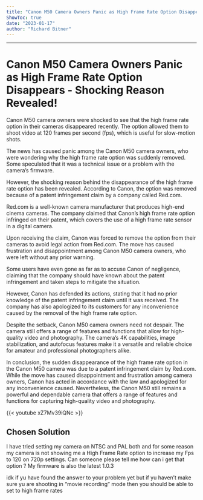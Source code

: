 ```yaml
---
title: "Canon M50 Camera Owners Panic as High Frame Rate Option Disappears - Shocking Reason Revealed!"
ShowToc: true 
date: "2023-01-17"
author: "Richard Bitner"
---
```

*****
# Canon M50 Camera Owners Panic as High Frame Rate Option Disappears - Shocking Reason Revealed!

Canon M50 camera owners were shocked to see that the high frame rate option in their cameras disappeared recently. The option allowed them to shoot video at 120 frames per second (fps), which is useful for slow-motion shots.

The news has caused panic among the Canon M50 camera owners, who were wondering why the high frame rate option was suddenly removed. Some speculated that it was a technical issue or a problem with the camera’s firmware.

However, the shocking reason behind the disappearance of the high frame rate option has been revealed. According to Canon, the option was removed because of a patent infringement claim by a company called Red.com.

Red.com is a well-known camera manufacturer that produces high-end cinema cameras. The company claimed that Canon’s high frame rate option infringed on their patent, which covers the use of a high frame rate sensor in a digital camera.

Upon receiving the claim, Canon was forced to remove the option from their cameras to avoid legal action from Red.com. The move has caused frustration and disappointment among Canon M50 camera owners, who were left without any prior warning.

Some users have even gone as far as to accuse Canon of negligence, claiming that the company should have known about the patent infringement and taken steps to mitigate the situation.

However, Canon has defended its actions, stating that it had no prior knowledge of the patent infringement claim until it was received. The company has also apologized to its customers for any inconvenience caused by the removal of the high frame rate option.

Despite the setback, Canon M50 camera owners need not despair. The camera still offers a range of features and functions that allow for high-quality video and photography. The camera’s 4K capabilities, image stabilization, and autofocus features make it a versatile and reliable choice for amateur and professional photographers alike.

In conclusion, the sudden disappearance of the high frame rate option in the Canon M50 camera was due to a patent infringement claim by Red.com. While the move has caused disappointment and frustration among camera owners, Canon has acted in accordance with the law and apologized for any inconvenience caused. Nevertheless, the Canon M50 still remains a powerful and dependable camera that offers a range of features and functions for capturing high-quality video and photography.

{{< youtube xZ7Mv39iQNc >}} 



## Chosen Solution
 I have tried setting my camera on NTSC and PAL both and for some reason my camera is not showing me a High Frame Rate option to increase my Fps to 120 on 720p settings. 
Can someone please tell me how can i get that option ? 
My firmware is also the latest 1.0.3

 idk if yu have found the answer to your problem yet but if yu haven’t make sure yu are shooting in “movie recording” mode then you should be able to set to high frame rates





